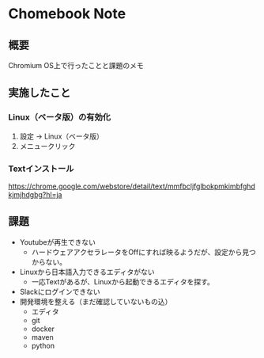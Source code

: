 # Chomebook Note

## 概要

Chromium OS上で行ったことと課題のメモ

## 実施したこと

### Linux（ベータ版）の有効化

1. 設定 → Linux（ベータ版）
2. メニュークリック

### Textインストール

https://chrome.google.com/webstore/detail/text/mmfbcljfglbokpmkimbfghdkjmjhdgbg?hl=ja


## 課題

- Youtubeが再生できない
    - ハードウェアアクセラレータをOffにすれば映るようだが、設定から見つからない。
- Linuxから日本語入力できるエディタがない
    - 一応Textがあるが、Linuxから起動できるエディタを探す。
- Slackにログインできない
- 開発環境を整える（まだ確認していないもの込）
    - エディタ
    - git
    - docker
    - maven
    - python